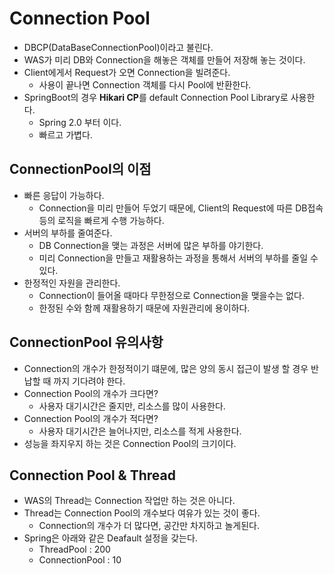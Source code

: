 # Connection Pool
- DBCP(DataBaseConnectionPool)이라고 불린다.
- WAS가 미리 DB와 Connection을 해놓은 객체를 만들어 저장해 놓는 것이다.
- Client에게서 Request가 오면 Connection을 빌려준다.
  - 사용이 끝나면 Connection 객체를 다시 Pool에 반환한다.
- SpringBoot의 경우 **Hikari CP**를 default Connection Pool Library로 사용한다.
  - Spring 2.0 부터 이다.
  - 빠르고 가볍다.

## ConnectionPool의 이점
- 빠른 응답이 가능하다.
  - Connection을 미리 만들어 두었기 때문에, Client의 Request에 따른 DB접속 등의 로직을 빠르게 수행 가능하다.
- 서버의 부하를 줄여준다.
  - DB Connection을 맺는 과정은 서버에 많은 부하를 야기한다.
  - 미리 Connection을 만들고 재활용하는 과정을 통해서 서버의 부하를 줄일 수 있다.
- 한정적인 자원을 관리한다.
  - Connection이 들어올 때마다 무한정으로 Connection을 맺을수는 없다.
  - 한정된 수와 함께 재활용하기 때문에 자원관리에 용이하다.

## ConnectionPool 유의사항
- Connection의 개수가 한정적이기 떄문에, 많은 양의 동시 접근이 발생 할 경우 반납할 때 까지 기다려야 한다.
- Connection Pool의 개수가 크다면?
  - 사용자 대기시간은 줄지만, 리소스를 많이 사용한다.
- Connection Pool의 개수가 적다면?
  - 사용자 대기시간은 늘어나지만, 리소스를 적게 사용한다.
- 성능을 좌지우지 하는 것은 Connection Pool의 크기이다.

## Connection Pool & Thread
- WAS의 Thread는 Connection 작업만 하는 것은 아니다.
- Thread는 Connection Pool의 개수보다 여유가 있는 것이 좋다.
  - Connection의 개수가 더 많다면, 공간만 차지하고 놀게된다.
- Spring은 아래와 같은 Deafault 설정을 갖는다.
  - ThreadPool : 200
  - ConnectionPool : 10
